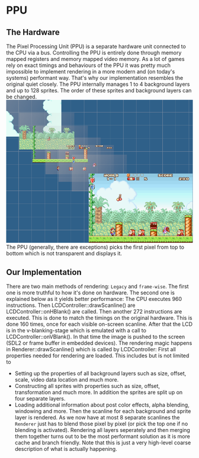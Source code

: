 # PPU
## The Hardware
The Pixel Processing Unit (PPU) is a separate hardware unit connected to the CPU via a bus. Controlling the PPU is entirely done through memory mapped registers and memory mapped video memory. As a lot of games rely on exact timings and behaviours of the PPU it was pretty much impossible to implement rendering in a more modern and (on today's systems) performant way. That's why our implementation resembles the original quiet closely.
The PPU internally manages 1 to 4 background layers and up to 128 sprites. The order of these sprites and background layers can be changed.
![Rendering order visualized](layers.png)
The PPU (generally, there are exceptions) picks the first pixel from top to bottom which is not transparent and displays it. 

## Our Implementation
There are two main methods of rendering: ```Legacy``` and ```frame-wise```. The first one is more truthful to how it's done on hardware. The second one is explained below as it yields better performance:
The CPU executes 960 instructions. Then LCDController::drawScanline() are LCDController::onHBlank() are called. Then another 272 instructions are executed. This is done to match the timings on the original hardware. This is done 160 times, once for each visible on-screen scanline. After that the LCD is in the v-blanking-stage which is emulated with a call to LCDController::onVBlank(). In that time the image is pushed to the screen (SDL2 or frame buffer in embedded devices).
The rendering magic happens in Renderer::drawScanline() which is called by LCDController:
First all properties needed for rendering are loaded. This includes but is not limited to
- Setting up the properties of all background layers such as size, offset, scale, video data location and much more.
- Constructing all sprites with properties such as size, offset, transformation and much more. In addition the sprites are split up on four separate layers.
- Loading additional information about post color effects, alpha blending, windowing and more. Then the scanline for each background and sprite layer is rendered. As we now have at most 8 separate scanlines the ```Renderer``` just has to blend those pixel by pixel (or pick the top one if no blending is activated). Rendering all layers seperately and then merging them together turns out to be the most performant solution as it is more cache and branch friendly. Note that this is just a very high-level coarse description of what is actually happening.